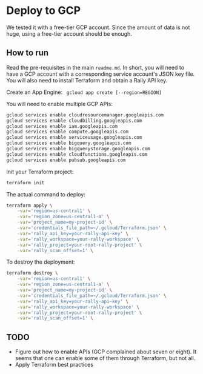 # Deploy to GCP

We tested it with a free-tier GCP account. Since the amount of data is not huge,
using a free-tier account should be enough.  

## How to run

Read the pre-requisites in the main ```readme.md```. 
In short, you will need to have a GCP account with a corresponding
service account's JSON key file. You will also need to install Terraform
and obtain a Rally API key. 

Create an App Engine: ``` gcloud app create [--region=REGION]```

You will need to enable multiple GCP APIs:
```bash
gcloud services enable cloudresourcemanager.googleapis.com
gcloud services enable cloudbilling.googleapis.com
gcloud services enable iam.googleapis.com
gcloud services enable compute.googleapis.com
gcloud services enable serviceusage.googleapis.com
gcloud services enable bigquery.googleapis.com
gcloud services enable bigquerystorage.googleapis.com
gcloud services enable cloudfunctions.googleapis.com
gcloud services enable pubsub.googleapis.com
```

Init your Terraform project:

```bash
terraform init
```

The actual command to deploy:
 
```bash
terraform apply \
    -var='region=us-central1' \
    -var='region_zone=us-central1-a' \
    -var='project_name=my-project-id' \
    -var='credentials_file_path=~/.gcloud/Terraform.json' \
    -var='rally_api_key=your-rally-api-key' \
    -var='rally_workspace=your-rally-workspace' \
    -var='rally_project=your-root-rally-project' \
    -var='rally_scan_offset=1' \
```

To destroy the deployment: 

```bash
terraform destroy \
    -var='region=us-central1' \
    -var='region_zone=us-central1-a' \
    -var='project_name=my-project-id' \
    -var='credentials_file_path=~/.gcloud/Terraform.json' \
    -var='rally_api_key=your-rally-api-key' \
    -var='rally_workspace=your-rally-workspace' \
    -var='rally_project=your-root-rally-project' \
    -var='rally_scan_offset=1' \
```

## TODO

* Figure out how to enable APIs (GCP complained about seven or eight). It seems 
that one can enable some of them through Terraform, but not all. 
* Apply Terraform best practices